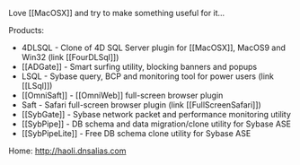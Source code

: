 

Love [[MacOSX]] and try to make something useful for it...

Products:

* 4DLSQL - Clone of 4D SQL Server plugin for [[MacOSX]], MacOS9 and Win32  (link [[FourDLSql]])
* [[ADGate]] - Smart surfing utility, blocking banners and popups
* LSQL - Sybase query, BCP and monitoring tool for power users (link [[LSql]])
* [[OmniSaft]] - [[OmniWeb]] full-screen browser plugin
* Saft - Safari full-screen browser plugin (link [[FullScreenSafari]])
* [[SybGate]] - Sybase network packet and performance monitoring utility
* [[SybPipe]] - DB schema and data migration/clone utility for Sybase ASE
* [[SybPipeLite]] - Free DB schema clone utility for Sybase ASE


Home:
http://haoli.dnsalias.com